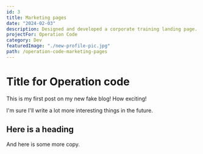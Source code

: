 ```yaml
---
id: 3
title: Marketing pages
date: "2024-02-03"
description: Designed and developed a corporate training landing page.
projectFor: Operation Code
category: Dev
featuredImage: "./new-profile-pic.jpg"
path: /operation-code-marketing-pages
---
```


# Title for Operation code

This is my first post on my new fake blog! How exciting!

I'm sure I'll write a lot more interesting things in the future.

## Here is a heading

And here is some more copy.
